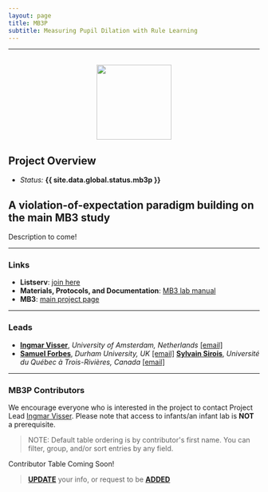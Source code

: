 ```yaml
---
layout: page
title: MB3P
subtitle: Measuring Pupil Dilation with Rule Learning
---
```


***

<div class="container">
  <div class="row justify-content-around">
    <div class="col-lg-4" align="center">
      <br>
      <img src="/assets/img/MB3_logo.png" width="150">
    </div>
    <div class="col-lg-8" align="left">
      <h2>Project Overview</h2>
      <ul>
        <li><i>Status:</i> <b>{{ site.data.global.status.mb3p }}</b></li>
      </ul>
    </div>
  </div>
</div>


## A violation-of-expectation paradigm building on the main MB3 study

<p>Description to come!</p>





***
### Links
* **Listserv**: [join here](https://groups.google.com/a/manybabies.org/g/mb3p-list)
* **Materials, Protocols, and Documentation**: <a href="https://docs.google.com/document/d/1b-ZaJpbVzvN_fUApXlZkZiT9jxGUYRhHbAC1qOucufo/edit?usp=sharing" target="_blank">MB3 lab manual</a>
* **MB3**: [main project page]({{site.baseurl}}/MB3/)


***
### Leads
* [**Ingmar Visser**](https://www.uva.nl/profiel/v/i/i.visser/i.visser.html?cb), *University of Amsterdam, Netherlands* [[email]](mailto:i.visser@uva.nl) 
* [**Samuel Forbes**](https://www.durham.ac.uk/staff/samuel-forbes/), *Durham University, UK* [[email]](mailto:samuel.forbes@durham.ac.uk)
[**Sylvain Sirois**](https://oraprdnt.uqtr.uquebec.ca/portail/gscw031?owa_no_site=314), *Université du Québec à Trois-Rivières, Canada* [[email]](mailto:sylvain.sirois@uqtr.ca)


***
### MB3P Contributors

We encourage everyone who is interested in the project to contact Project Lead [Ingmar Visser](mailto:i.visser@uva.nl). Please note that access to infants/an infant lab is **NOT** a prerequisite.

> NOTE: Default table ordering is by contributor's first name. You can filter, group, and/or sort entries by any field.

Contributor Table Coming Soon!

> <a href="https://airtable.com/appRoqMKzcK3NsXt4/shrBx1vEakEkyeYbg" target="_blank"><b>UPDATE</b></a> your info, or request to be <a href="https://airtable.com/appRoqMKzcK3NsXt4/shrglw1TM1HxDfbYG" target="_blank"><b>ADDED</b></a>


<!-- ### Publications -->
